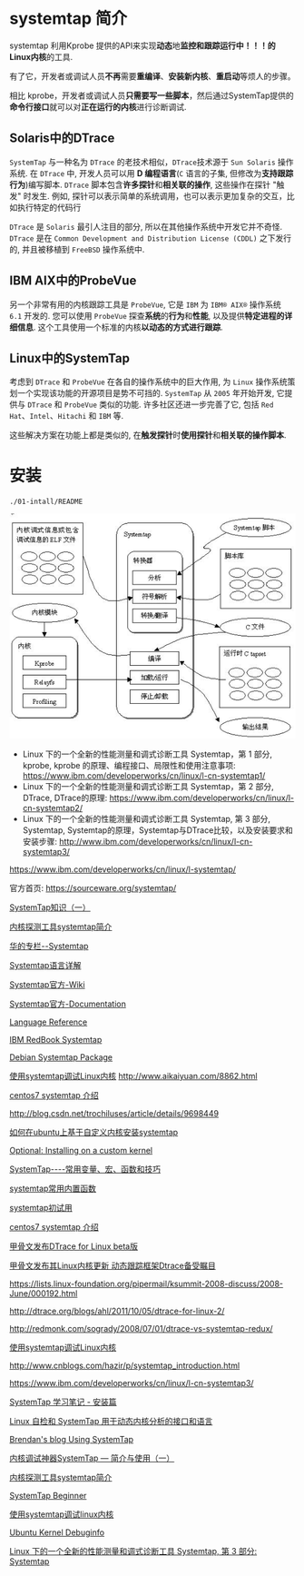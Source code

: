 

# systemtap 简介

systemtap 利用Kprobe 提供的API来实现**动态**地**监控和跟踪运行中！！！的Linux内核**的工具.

有了它，开发者或调试人员**不再**需要**重编译**、**安装新内核**、**重启动**等烦人的步骤。

相比 kprobe，开发者或调试人员**只需要写一些脚本**，然后通过SystemTap提供的**命令行接口**就可以对**正在运行的内核**进行诊断调试.

## Solaris中的DTrace

`SystemTap` 与一种名为 `DTrace` 的老技术相似，`DTrace`技术源于 `Sun Solaris` 操作系统. 在 `DTrace` 中, 开发人员可以用 **D 编程语言**(`C` 语言的子集, 但修改为**支持跟踪行为**)编写脚本. `DTrace` 脚本包含**许多探针**和**相关联的操作**, 这些操作在探针 "触发" 时发生. 例如, 探针可以表示简单的系统调用，也可以表示更加复杂的交互，比如执行特定的代码行

`DTrace` 是 `Solaris` 最引人注目的部分, 所以在其他操作系统中开发它并不奇怪. `DTrace` 是在 `Common Development and Distribution License (CDDL)` 之下发行的, 并且被移植到 `FreeBSD` 操作系统中.

## IBM AIX中的ProbeVue

另一个非常有用的内核跟踪工具是 `ProbeVue`, 它是 `IBM` 为 `IBM® AIX®` 操作系统 `6.1` 开发的. 您可以使用 `ProbeVue` 探查**系统**的**行为**和**性能**, 以及提供**特定进程的详细信息**. 这个工具使用一个标准的内核**以动态的方式进行跟踪**.

## Linux中的SystemTap

考虑到 `DTrace` 和 `ProbeVue` 在各自的操作系统中的巨大作用, 为 `Linux` 操作系统策划一个实现该功能的开源项目是势不可挡的. `SystemTap` 从 `2005` 年开始开发, 它提供与 `DTrace` 和 `ProbeVue` 类似的功能. 许多社区还进一步完善了它, 包括 `Red Hat`、`Intel`、`Hitachi` 和 `IBM` 等.

这些解决方案在功能上都是类似的, 在**触发探针**时**使用探针**和**相关联的操作脚本**.

# 安装

`./01-intall/README`





![2020-12-21-21-32-30.png](./images/2020-12-21-21-32-30.png)








* Linux 下的一个全新的性能测量和调式诊断工具 Systemtap，第 1 部分, kprobe, kprobe 的原理、编程接口、局限性和使用注意事项: https://www.ibm.com/developerworks/cn/linux/l-cn-systemtap1/
* Linux 下的一个全新的性能测量和调式诊断工具 Systemtap，第 2 部分, DTrace, DTrace的原理: https://www.ibm.com/developerworks/cn/linux/l-cn-systemtap2/
* Linux 下的一个全新的性能测量和调式诊断工具 Systemtap, 第 3 部分, Systemtap, Systemtap的原理，Systemtap与DTrace比较，以及安装要求和安装步骤: http://www.ibm.com/developerworks/cn/linux/l-cn-systemtap3/

https://www.ibm.com/developerworks/cn/linux/l-systemtap/

官方首页: https://sourceware.org/systemtap/


[SystemTap知识（一）](http://www.cnblogs.com/yjf512/p/3286429.html)

[内核探测工具systemtap简介](http://www.cnblogs.com/hazir/p/systemtap_introduction.html)


[华的专栏--Systemtap](http://blog.csdn.net/wh8_2011/article/category/6233902)

[Systemtap语言详解](http://blog.csdn.net/linyt/article/category/645022)

[Systemtap官方-Wiki](https://sourceware.org/systemtap/wiki)

[Systemtap官方-Documentation](https://sourceware.org/systemtap/documentation.html)

[Language Reference](https://sourceware.org/systemtap/langref/)

[IBM RedBook Systemtap](http://www.redbooks.ibm.com/abstracts/redp4469.html)

[Debian Systemtap Package](https://packages.qa.debian.org/s/systemtap.html)

[使用systemtap调试Linux内核](http://www.tuicool.com/articles/a6fYnyY)
http://www.aikaiyuan.com/8862.html

[centos7 systemtap 介绍](http://www.fx114.net/qa-131-159851.aspx)

http://blog.csdn.net/trochiluses/article/details/9698449

[如何在ubuntu上基于自定义内核安装systemtap](http://blog.csdn.net/trochiluses/article/details/9698449)

[Optional: Installing on a custom kernel](https://www.ibm.com/support/knowledgecenter/linuxonibm/liaai.systemTap/liaaisystapcustom.htm)

[SystemTap----常用变量、宏、函数和技巧](http://blog.csdn.net/justlinux2010/article/details/10050265)

[systemtap常用内置函数](http://zhengheng.me/2015/02/11/systemtap-useful-functions/)

[systemtap初试用](http://www.lenky.info/archives/2013/02/2200)

[centos7 systemtap 介绍](http://www.fx114.net/qa-131-159851.aspx)

[甲骨文发布DTrace for Linux beta版](http://linux.solidot.org/article.pl?sid=12/02/23/0328206)

[甲骨文发布其Linux内核更新 动态跟踪框架Dtrace备受瞩目](http://tm.eefocus.com/article/12-03/2075521332161792.html)

https://lists.linux-foundation.org/pipermail/ksummit-2008-discuss/2008-June/000192.html

http://dtrace.org/blogs/ahl/2011/10/05/dtrace-for-linux-2/

http://redmonk.com/sogrady/2008/07/01/dtrace-vs-systemtap-redux/

[使用systemtap调试Linux内核](http://www.lenky.info/archives/2013/02/2209)

http://www.cnblogs.com/hazir/p/systemtap_introduction.html

https://www.ibm.com/developerworks/cn/linux/l-cn-systemtap3/



[SystemTap 学习笔记 - 安装篇](https://segmentfault.com/a/1190000000671438)

[Linux 自检和 SystemTap 用于动态内核分析的接口和语言](https://www.ibm.com/developerworks/cn/linux/l-systemtap/)

[Brendan's blog Using SystemTap](http://dtrace.org/blogs/brendan/2011/10/15/using-systemtap/)

[内核调试神器SystemTap — 简介与使用（一）](http://blog.csdn.net/zhangskd/article/details/25708441)

[内核探测工具systemtap简介](http://www.cnblogs.com/hazir/p/systemtap_introduction.html)

[SystemTap Beginner](http://blog.csdn.net/kafeiflynn/article/details/6429976)

[使用systemtap调试linux内核](http://blog.csdn.net/heli007/article/details/7187748)

[Ubuntu Kernel Debuginfo](http://ddebs.ubuntu.com/pool/main/l/linux)

[Linux 下的一个全新的性能测量和调式诊断工具 Systemtap, 第 3 部分: Systemtap](https://www.ibm.com/developerworks/cn/linux/l-cn-systemtap3/)
